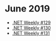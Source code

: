 # June 2019

- [.NET Weekly #129](number-129.md)
- [.NET Weekly #130](number-130.md)
- [.NET Weekly #131](number-131.md)
